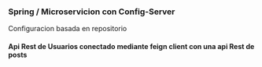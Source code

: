<h3>Spring / Microservicion con Config-Server </h3>
<p>Configuracion basada en repositorio</p>
<h4>Api Rest de Usuarios conectado mediante feign client con una api Rest de posts </h4>

